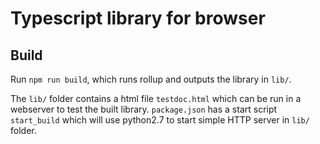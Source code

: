 # Typescript library for browser


## Build

Run `npm run build`, which runs rollup and outputs the library in `lib/`. 

The `lib/` folder contains a html file `testdoc.html` which can be run in a webserver to test the built library. `package.json` has a start script `start_build` which will use python2.7 to start simple HTTP server in `lib/` folder.

